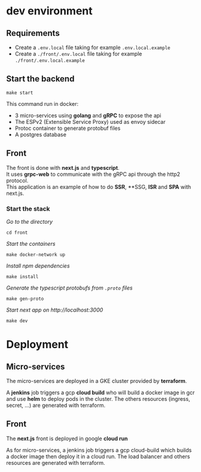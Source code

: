 
# dev environment

## Requirements
- Create a `.env.local` file taking for example `.env.local.example`  
- Create a `./front/.env.local` file taking for example `./front/.env.local.example`

## Start the backend
```shell
make start
```
This command run in docker:
- 3 micro-services using **golang** and **gRPC** to expose the api
- The ESPv2 (Extensible Service Proxy) used as envoy sidecar
- Protoc container to generate protobuf files
- A postgres database

## Front
The front is done with **next.js** and **typescript**.  
It uses **grpc-web** to communicate with the gRPC api through the http2 protocol.  
This application is an example of how to do **SSR**, **SSG, **ISR** and **SPA** with next.js.

### Start the stack
_Go to the directory_
```shell
cd front
```
_Start the containers_
```shell
make docker-network up
```
_Install npm dependencies_
```shell
make install
```
_Generate the typescript protobufs from `.proto` files_
```shell
make gen-proto
```
_Start next app on http://localhost:3000_
```shell
make dev
```

# Deployment

## Micro-services
The micro-services are deployed in a GKE cluster provided by **terraform**.

A **jenkins** job triggers a gcp **cloud build** who will build a docker image in gcr and use **helm** to deploy pods in the cluster. 
The others resources (ingress, secret, ...) are generated with terraform.

## Front
The **next.js** front is deployed in google **cloud run**

As for micro-services, a jenkins job triggers a gcp cloud-build which builds a docker image then deploy it in a cloud run.
The load balancer and others resources are generated with terraform.
